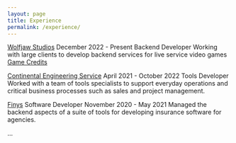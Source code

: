 ```yaml
---
layout: page
title: Experience
permalink: /experience/
---
```


<a href="https://wolfjawstudios.com/" target="_blank">Wolfjaw Studios</a>
December 2022 - Present
Backend Developer
Working with large clients to develop backend services for live service video games
[Game Credits](/projects)

<a href="https://conti-engineering.com/" target="_blank">Continental Engineering Service</a>
April 2021 - October 2022
Tools Developer
Worked with a team of tools specialists to support everyday operations and critical business processes such as sales and project management.

<a href="https://finys.com/" target="_blank">Finys</a>
Software Developer
November 2020 - May 2021
Managed the backend aspects of a suite of tools for developing insurance software for agencies.


...